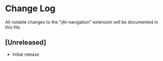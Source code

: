 # Change Log

All notable changes to the "ijkl-navigation" extension will be documented in this file.

## [Unreleased]
- Initial release
